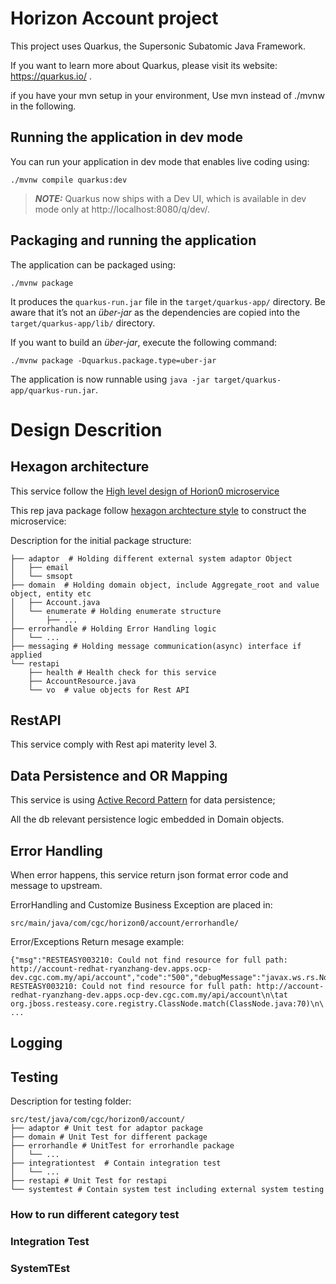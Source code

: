 # Horizon Account project

This project uses Quarkus, the Supersonic Subatomic Java Framework.

If you want to learn more about Quarkus, please visit its website: https://quarkus.io/ .

if you have your mvn setup in your environment, Use mvn instead of ./mvnw in the following.

## Running the application in dev mode

You can run your application in dev mode that enables live coding using:
```shell script
./mvnw compile quarkus:dev
```

> **_NOTE:_**  Quarkus now ships with a Dev UI, which is available in dev mode only at http://localhost:8080/q/dev/.

## Packaging and running the application

The application can be packaged using:
```shell script
./mvnw package
```
It produces the `quarkus-run.jar` file in the `target/quarkus-app/` directory.
Be aware that it’s not an _über-jar_ as the dependencies are copied into the `target/quarkus-app/lib/` directory.

If you want to build an _über-jar_, execute the following command:
```shell script
./mvnw package -Dquarkus.package.type=uber-jar
```

The application is now runnable using `java -jar target/quarkus-app/quarkus-run.jar`.
# Design Descrition
## Hexagon architecture
This service follow the [High level design of Horion0 microservice](https://cgcmy.atlassian.net/wiki/spaces/RKB/pages/280199203/Horizon0+High+Level+Architecture+Design) 

This rep java package follow  [hexagon archtecture style](https://en.wikipedia.org/wiki/Hexagonal_architecture_(software))  to construct the microservice:


Description for the initial package structure:
```
├── adaptor  # Holding different external system adaptor Object
│   ├── email
│   └── smsopt
├── domain  # Holding domain object, include Aggregate_root and value object, entity etc
│   ├── Account.java
│   └── enumerate # Holding enumerate structure 
│       ├── ...
├── errorhandle # Holding Error Handling logic
│   └── ...
├── messaging # Holding message communication(async) interface if applied
└── restapi    
    ├── health # Health check for this service
    ├── AccountResource.java
    └── vo  # value objects for Rest API
```

## RestAPI
This service comply with Rest api materity level 3. 

## Data Persistence and OR Mapping
This service is using [Active Record Pattern](https://en.wikipedia.org/wiki/Active_record_pattern) for data persistence; 

All the db relevant persistence logic embedded in Domain objects.

## Error Handling
When error happens, this service return json format error code and message to upstream.

ErrorHandling and Customize Business Exception are placed in:
```
src/main/java/com/cgc/horizon0/account/errorhandle/
```

Error/Exceptions Return mesage example:
```
{"msg":"RESTEASY003210: Could not find resource for full path: http://account-redhat-ryanzhang-dev.apps.ocp-dev.cgc.com.my/api/account","code":"500","debugMessage":"javax.ws.rs.NotFoundException: RESTEASY003210: Could not find resource for full path: http://account-redhat-ryanzhang-dev.apps.ocp-dev.cgc.com.my/api/account\n\tat org.jboss.resteasy.core.registry.ClassNode.match(ClassNode.java:70)\n\
...
```

## Logging


## Testing
Description for testing folder:
```
src/test/java/com/cgc/horizon0/account/
├── adaptor # Unit test for adaptor package
├── domain # Unit Test for different package
├── errorhandle # UnitTest for errorhandle package
│   └── ...
├── integrationtest  # Contain integration test
│   └── ...
├── restapi # Unit Test for restapi 
└── systemtest # Contain system test including external system testing
```

### How to run different category test 

### Integration Test

### SystemTEst
